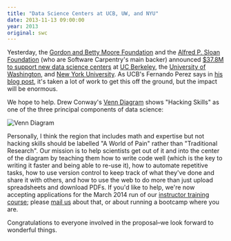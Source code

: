 ```yaml
---
title: "Data Science Centers at UCB, UW, and NYU"
date: 2013-11-13 09:00:00
year: 2013
original: swc
---
```

<p>
  Yesterday,
  the <a href="http://www.moore.org/">Gordon and Betty Moore Foundation</a>
  and the
  <a href="http://www.sloan.org/">Alfred P. Sloan Foundation</a> (who are Software Carpentry's main backer)
  announced
  <a href="http://www.nitrd.gov/nitrdgroups/index.php?title=Data_to_Knowledge_to_Action">$37.8M to support new data science centers</a>
  at <a href="http://vcresearch.berkeley.edu/datascience/overview-data-science">UC Berkeley</a>,
  the <a href="http://escience.washington.edu/">University of Washington</a>,
  and <a href="http://datascience.nyu.edu/">New York University</a>.
  As UCB's Fernando Perez says in
  <a href="http://blog.fperez.org/2013/11/an-ambitious-experiment-in-data-science.html">his blog post</a>,
  it's taken a lot of work to get this off the ground,
  but the impact will be enormous.
</p>
<p>
  We hope to help.
  Drew Conway's <a href="http://drewconway.com/zia/2013/3/26/the-data-science-venn-diagram">Venn Diagram</a>
  shows "Hacking Skills" as one of the three principal components of data science:
</p>
<p><img src="http://static.squarespace.com/static/5150aec6e4b0e340ec52710a/t/51525c33e4b0b3e0d10f77ab/1364352052403/Data_Science_VD.png?format=750w" alt="Venn Diagram" /></p>
<p>
  Personally,
  I think the region that includes math and expertise but not hacking skills
  should be labelled "A World of Pain" rather than "Traditional Research".
  Our mission is to help scientists get out of it and into the center of the diagram
  by teaching them how to write code well (which is the key to writing it faster and being able to re-use it),
  how to automate repetitive tasks,
  how to use version control to keep track of what they've done and share it with others,
  and how to use the web to do more than just upload spreadsheets and download PDFs.
  If you'd like to help,
  we're now accepting applications for the March 2014 run of our
  <a href="{{site.training_url}}">instructor training course</a>;
  please <a href="mailto:{{site.author.email}}">mail us</a> about that,
  or about running a bootcamp where you are.
</p>
<p>
  Congratulations to everyone involved in the proposal–we look forward to wonderful things.
</p>
